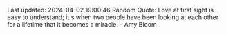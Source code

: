 Last updated: 2024-04-02 19:00:46
Random Quote: Love at first sight is easy to understand; it's when two people have been looking at each other for a lifetime that it becomes a miracle. - Amy Bloom